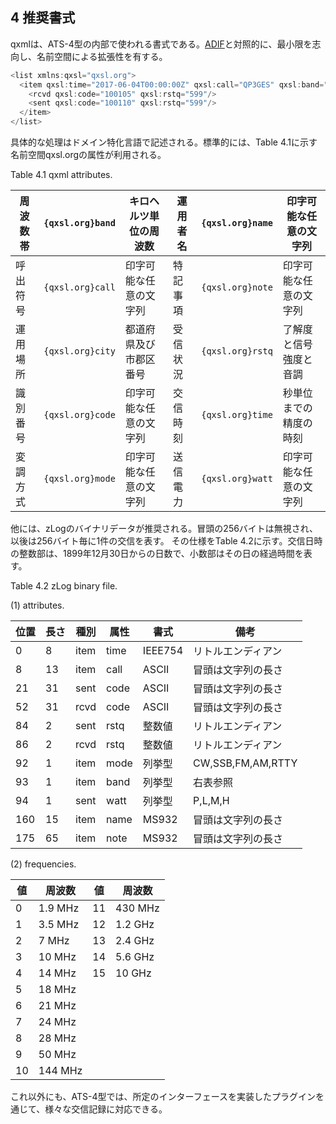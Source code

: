 ## 4 推奨書式

qxmlは、ATS-4型の内部で使われる書式である。[ADIF](https://adif.org)と対照的に、最小限を志向し、名前空間による拡張性を有する。

```java
<list xmlns:qxsl="qxsl.org">
  <item qxsl:time="2017-06-04T00:00:00Z" qxsl:call="QP3GES" qxsl:band="14000" qxsl:mode="CW">
    <rcvd qxsl:code="100105" qxsl:rstq="599"/>
    <sent qxsl:code="100110" qxsl:rstq="599"/>
  </item>
</list>
```

具体的な処理はドメイン特化言語で記述される。標準的には、Table 4.1に示す名前空間qxsl.orgの属性が利用される。

Table 4.1 qxml attributes.

|周波数帯 | `{qxsl.org}band` | キロヘルツ単位の周波数 | 運用者名 | `{qxsl.org}name` | 印字可能な任意の文字列 |
|---|---|---|---|---|---|
|呼出符号 | `{qxsl.org}call` | 印字可能な任意の文字列 | 特記事項 | `{qxsl.org}note` | 印字可能な任意の文字列 |
|運用場所 | `{qxsl.org}city` | 都道府県及び市郡区番号 | 受信状況 | `{qxsl.org}rstq` | 了解度と信号強度と音調 |
|識別番号 | `{qxsl.org}code` | 印字可能な任意の文字列 | 交信時刻 | `{qxsl.org}time` | 秒単位までの精度の時刻 |
|変調方式 | `{qxsl.org}mode` | 印字可能な任意の文字列 | 送信電力 | `{qxsl.org}watt` | 印字可能な任意の文字列|

他には、zLogのバイナリデータが推奨される。冒頭の256バイトは無視され、以後は256バイト毎に1件の交信を表す。
その仕様をTable 4.2に示す。交信日時の整数部は、1899年12月30日からの日数で、小数部はその日の経過時間を表す。

Table 4.2 zLog binary file.

(1) attributes.

|位置 | 長さ | 種別 | 属性 | 書式    | 備考                       |
|---|---|---|---|---|---|
|0    | 8    | item | time | IEEE754 | リトルエンディアン         |
|8    | 13   | item | call | ASCII   | 冒頭は文字列の長さ         |
|21   | 31   | sent | code | ASCII   | 冒頭は文字列の長さ         |
|52   | 31   | rcvd | code | ASCII   | 冒頭は文字列の長さ         |
|84   | 2    | sent | rstq | 整数値  | リトルエンディアン         |
|86   | 2    | rcvd | rstq | 整数値  | リトルエンディアン         |
|92   | 1    | item | mode | 列挙型  | CW,SSB,FM,AM,RTTY |
|93   | 1    | item | band | 列挙型  | 右表参照                   |
|94   | 1    | sent | watt | 列挙型  | P,L,M,H           |
|160  | 15   | item | name | MS932   | 冒頭は文字列の長さ         |
|175  | 65   | item | note | MS932   | 冒頭は文字列の長さ|



(2) frequencies.

|値  | 周波数 | 値 | 周波数 |
|---|---|---|---|
| 0 | 1.9 MHz | 11 | 430 MHz |
| 1 | 3.5 MHz | 12 | 1.2 GHz |
| 2 | 7 MHz   | 13 | 2.4 GHz |
| 3 | 10 MHz  | 14 | 5.6 GHz |
| 4 | 14 MHz  | 15 | 10 GHz  |
| 5 | 18 MHz  |    |           |
| 6 | 21 MHz  |    |           |
| 7 | 24 MHz  |    |           |
| 8 | 28 MHz  |    |           |
| 9 | 50 MHz  |    |           |
| 10 | 144 MHz |    ||

これ以外にも、ATS-4型では、所定のインターフェースを実装したプラグインを通じて、様々な交信記録に対応できる。
